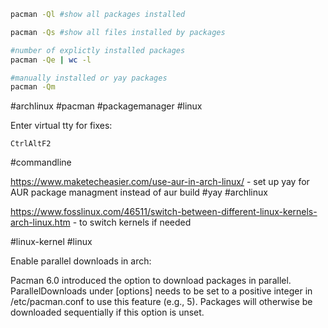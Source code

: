 ```bash
pacman -Ql #show all packages installed

pacman -Qs #show all files installed by packages

#number of explictly installed packages
pacman -Qe | wc -l

#manually installed or yay packages
pacman -Qm 


```

#archlinux #pacman #packagemanager #linux 

Enter virtual tty for fixes:

```
CtrlAltF2

```

#commandline 

https://www.maketecheasier.com/use-aur-in-arch-linux/ - set up yay for AUR package managment instead of aur build
#yay #archlinux 

https://www.fosslinux.com/46511/switch-between-different-linux-kernels-arch-linux.htm - to switch kernels if needed

#linux-kernel #linux

Enable parallel downloads in arch:

Pacman 6.0 introduced the option to download packages in parallel. ParallelDownloads under [options] needs to be set to a positive integer in /etc/pacman.conf to use this feature (e.g., 5). Packages will otherwise be downloaded sequentially if this option is unset.

